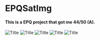 # EPQSatImg
#### This is a EPQ project that got me 44/50 (A).

![](./media/UTM-2022-11-13-11-30-51-799_IR_rainfall(1).png "Title")
![](./media/QA-NOAA.png "Title")
![](./media/Q2-MeteorApr%2014Morning.png "Title")
![](./media/MeteorApr12.png "Title")
![](./media/Q1-MeteorApr15Morning.png "Title")
